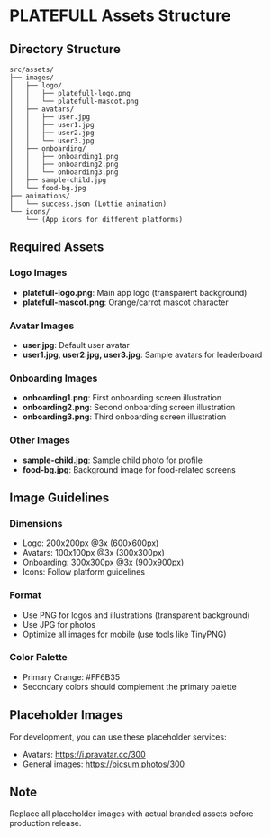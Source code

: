 # PLATEFULL Assets Structure

## Directory Structure

```
src/assets/
├── images/
│   ├── logo/
│   │   ├── platefull-logo.png
│   │   └── platefull-mascot.png
│   ├── avatars/
│   │   ├── user.jpg
│   │   ├── user1.jpg
│   │   ├── user2.jpg
│   │   └── user3.jpg
│   ├── onboarding/
│   │   ├── onboarding1.png
│   │   ├── onboarding2.png
│   │   └── onboarding3.png
│   ├── sample-child.jpg
│   └── food-bg.jpg
├── animations/
│   └── success.json (Lottie animation)
└── icons/
    └── (App icons for different platforms)
```

## Required Assets

### Logo Images
- **platefull-logo.png**: Main app logo (transparent background)
- **platefull-mascot.png**: Orange/carrot mascot character

### Avatar Images
- **user.jpg**: Default user avatar
- **user1.jpg, user2.jpg, user3.jpg**: Sample avatars for leaderboard

### Onboarding Images
- **onboarding1.png**: First onboarding screen illustration
- **onboarding2.png**: Second onboarding screen illustration  
- **onboarding3.png**: Third onboarding screen illustration

### Other Images
- **sample-child.jpg**: Sample child photo for profile
- **food-bg.jpg**: Background image for food-related screens

## Image Guidelines

### Dimensions
- Logo: 200x200px @3x (600x600px)
- Avatars: 100x100px @3x (300x300px)
- Onboarding: 300x300px @3x (900x900px)
- Icons: Follow platform guidelines

### Format
- Use PNG for logos and illustrations (transparent background)
- Use JPG for photos
- Optimize all images for mobile (use tools like TinyPNG)

### Color Palette
- Primary Orange: #FF6B35
- Secondary colors should complement the primary palette

## Placeholder Images

For development, you can use these placeholder services:
- Avatars: https://i.pravatar.cc/300
- General images: https://picsum.photos/300

## Note

Replace all placeholder images with actual branded assets before production release.